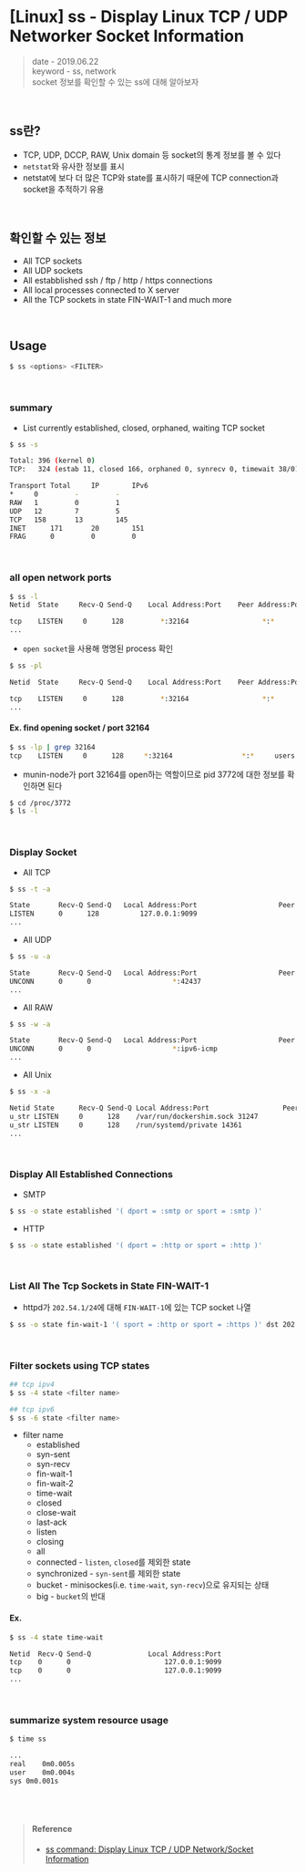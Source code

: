 # [Linux] ss - Display Linux TCP / UDP Networker Socket Information
> date - 2019.06.22  
> keyword - ss, network  
> socket 정보를 확인할 수 있는 ss에 대해 알아보자  


<br>

## ss란?
* TCP, UDP, DCCP, RAW, Unix domain 등 socket의 통계 정보를 볼 수 있다
* `netstat`와 유사한 정보를 표시
* netstat에 보다 더 많은 TCP와 state를 표시하기 때문에 TCP connection과 socket을 추적하기 유용


<br>

## 확인할 수 있는 정보
* All TCP sockets
* All UDP sockets
* All estabblished ssh / ftp / http / https connections
* All local processes connected to X server
* All the TCP sockets in state FIN-WAIT-1 and much more


<br>

## Usage
```sh
$ ss <options> <FILTER>
```


<br>

### summary
* List currently established, closed, orphaned, waiting TCP socket
```sh
$ ss -s

Total: 396 (kernel 0)
TCP:   324 (estab 11, closed 166, orphaned 0, synrecv 0, timewait 38/0), ports 0

Transport Total     IP        IPv6
*	  0         -         -
RAW	  1         0         1
UDP	  12        7         5
TCP	  158       13        145
INET	  171       20        151
FRAG	  0         0         0
```

<br>

### all open network ports
```sh
$ ss -l
Netid  State     Recv-Q Send-Q    Local Address:Port    Peer Address:Port

tcp    LISTEN     0      128         *:32164                  *:*
...
```

* `open socket`을 사용해 명명된 process 확인
```sh
$ ss -pl

Netid  State     Recv-Q Send-Q    Local Address:Port    Peer Address:Port

tcp    LISTEN     0      128         *:32164                  *:*
...
```

#### Ex. find opening socket / port 32164
```sh
$ ss -lp | grep 32164
tcp    LISTEN     0      128     *:32164                 *:*     users:(("munin-node", 3772, 5))
```
* munin-node가 port 32164를 open하는 역할이므로 pid 3772에 대한 정보를 확인하면 된다

```sh
$ cd /proc/3772
$ ls -l
```

<br>

### Display Socket
* All TCP
```sh
$ ss -t -a

State       Recv-Q Send-Q   Local Address:Port                    Peer Address:Port
LISTEN      0      128          127.0.0.1:9099                               *:*
...
```

* All UDP
```sh
$ ss -u -a

State       Recv-Q Send-Q   Local Address:Port                    Peer Address:Port
UNCONN      0      0                    *:42437                              *:*
...
```

* All RAW
```sh
$ ss -w -a

State       Recv-Q Send-Q   Local Address:Port                    Peer Address:Port
UNCONN      0      0                    *:ipv6-icmp                          *:*
...
```

* All Unix
```sh
$ ss -x -a

Netid State      Recv-Q Send-Q Local Address:Port                  Peer Address:Port
u_str LISTEN     0      128    /var/run/dockershim.sock 31247            * 0
u_str LISTEN     0      128    /run/systemd/private 14361                * 0
...
```

<br>

### Display All Established Connections
* SMTP
```sh
$ ss -o state established '( dport = :smtp or sport = :smtp )'
```

* HTTP
```sh
$ ss -o state established '( dport = :http or sport = :http )'
```

<br>

### List All The Tcp Sockets in State FIN-WAIT-1
* httpd가 `202.54.1/24`에 대해 `FIN-WAIT-1`에 있는 TCP socket 나열
```sh
$ ss -o state fin-wait-1 '( sport = :http or sport = :https )' dst 202.54.1/24
```

<br>

### Filter sockets using TCP states
```sh
## tcp ipv4
$ ss -4 state <filter name>

## tcp ipv6
$ ss -6 state <filter name>
```
* filter name
  * established
  * syn-sent
  * syn-recv
  * fin-wait-1
  * fin-wait-2
  * time-wait
  * closed
  * close-wait
  * last-ack
  * listen
  * closing
  * all
  * connected - `listen`, `closed`를 제외한 state
  * synchronized - `syn-sent`를 제외한 state
  * bucket - minisockes(i.e. `time-wait`, `syn-recv`)으로 유지되는 상태
  * big - `bucket`의 반대


#### Ex.
```sh
$ ss -4 state time-wait

Netid  Recv-Q Send-Q              Local Address:Port                               Peer Address:Port
tcp    0      0                       127.0.0.1:9099                                  127.0.0.1:43886
tcp    0      0                       127.0.0.1:9099                                  127.0.0.1:44056
...
```

<br>

### summarize system resource usage
```sh
$ time ss

...
real	0m0.005s
user	0m0.004s
sys	0m0.001s
```


<br><br>

> #### Reference
> * [ss command: Display Linux TCP / UDP Network/Socket Information](https://www.cyberciti.biz/tips/linux-investigate-sockets-network-connections.html)

